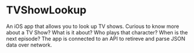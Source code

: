 # TVShowLookup

An iOS app that allows you to look up TV shows. Curious to know more about a TV Show? What is it about? Who plays that character? When is the next episode? The app is connected to an API to retireve and parse JSON data over network.
